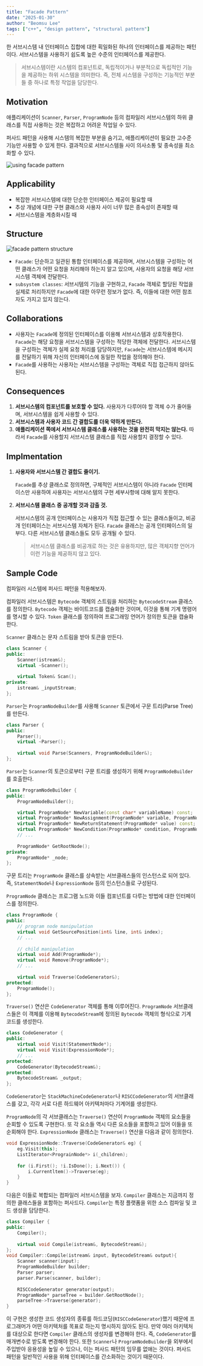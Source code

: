 ```yaml
---
title: "Facade Pattern"
date: "2025-01-30"
author: "Beomsu Lee"
tags: ["c++", "design pattern", "structural pattern"]
---
```


한 서브시스템 내 인터페이스 집합에 대한 획일화된 하나의 인터페이스를 제공하는 패턴이다. 서브시스템을 사용하기 쉽도록 높은 수준의 인터페이스를 제공한다.

> 서브시스템이란 시스템의 컴포넌트로, 독립적이거나 부분적으로 독립적인 기능을 제공하는 하위 시스템을 의미한다. 즉, 전체 시스템을 구성하는 기능적인 부분들 중 하나로 특정 작업을 담당한다.

## Motivation

애플리케이션이 `Scanner`, `Parser`, `ProgramNode` 등의 컴파일러 서브시스템의 하위 클래스를 직접 사용하는 것은 복잡하고 어려운 작업일 수 있다.

퍼사드 패턴을 사용해 시스템의 복잡한 부분을 숨기고, 애플리케이션이 필요한 고수준 기능만 사용할 수 있게 한다. 결과적으로 서브시스템들 사이 의사소통 및 종속성을 최소화할 수 있다.

![using facade pattern](images/using_facade_pattern.png)

## Applicability

- 복잡한 서브시스템에 대한 단순한 인터페이스 제공이 필요할 때
- 추상 개념에 대한 구현 클래스와 사용자 사이 너무 많은 종속성이 존재할 때
- 서브시스템을 계층화시킬 때

## Structure

![facade pattern structure](images/facade_pattern_structure.png)

- `Facade`: 단순하고 일관된 통합 인터페이스를 제공하며, 서브시스템을 구성하는 어떤 클래스가 어떤 요청을 처리해야 하는지 알고 있으며, 사용자의 요청을 해당 서브시스템 객체에 전달한다.
- `subsystem classes`: 서브시템의 기능을 구현하고, `Facade` 객체로 할당된 작업을 실제로 처리하지만 `Facade`에 대한 아무런 정보가 없다. 즉, 이들에 대한 어떤 참조자도 가지고 있지 않는다.

## Collaborations

- 사용자는 `Facade`에 정의된 인터페이스를 이용해 서브시스템과 상호작용한다. `Facade`는 해당 요청을 서브시스템을 구성하는 적당한 객체에 전달한다. 서브시스템을 구성하는 객체가 실제 요청 처리를 담당하지만, `Facade`는 서브시스템에 메시지를 전달하기 위해 자신의 인터페이스에 동일한 작업을 정의해야 한다.
- `Facade`를 사용하는 사용자는 서브시스템을 구성하는 객체로 직접 접근하지 않아도 된다.

## Consequences

1. **서브시스템의 컴포넌트를 보호할 수 있다.** 사용자가 다루어야 할 객체 수가 줄어들며, 서브시스템을 쉽게 사용할 수 있다.
2. **서브시스템과 사용자 코드 간 결합도를 더욱 약하게 만든다.**
3. **애플리케이션 쪽에서 서브시스템 클래스를 사용하는 것을 완전히 막지는 않는다.** 따라서 `Facade`를 사용할지 서브시스템 클래스를 직접 사용할지 결정할 수 있다.

## Implmentation

1. **사용자와 서브시스템 간 결합도 줄이기.**

    `Facade`를 추상 클래스로 정의하면, 구체적인 서브시스템이 아니라 `Facade` 인터페이스만 사용하여 사용자는 서브시스템의 구현 세부사항에 대해 알지 못한다.
2. **서브시스템 클래스 중 공개할 것과 감출 것.**

    서브시스템의 공개 인터페이스는 사용자가 직접 접근할 수 있는 클래스들이고, 비공개 인터페이스는 서브시스템 자체가 된다. `Facade` 클래스는 공개 인터페이스의 일부다. 다른 서브시스템 클래스들도 모두 공개될 수 있다.

    > 서브시스템 클래스를 비공개로 하는 것은 유용하지만, 많은 객체지향 언어가 이런 기능을 제공하지 않고 있다.

## Sample Code

컴파일러 시스템에 퍼사드 패턴을 적용해보자.

컴파일러 서브시스템은 `Bytecode` 객체의 스트림을 처리하는 `BytecodeStream` 클래스를 정의한다. `Bytecode` 객체는 바이트코드를 캡슐화한 것이며, 이것을 통해 기계 명령어를 명시할 수 있다. `Token` 클래스를 정의하여 프로그래밍 언어가 정의한 토큰을 캡슐화한다.

`Scanner` 클래스는 문자 스트림을 받아 토큰을 만든다.

```cpp
class Scanner {
public:
    Scanner(istream&);
    virtual ~Scanner();
    
    virtual Token& Scan();
private:
    istream& _inputStream;
};
```

`Parser`는 `ProgramNodeBuilder`를 사용해 `Scanner` 토큰에서 구문 트리(Parse Tree)를 만든다. 

```cpp
class Parser {
public:
    Parser();
    virtual ~Parser();
    
    virtual void Parse(Scanners, ProgramNodeBuilder&);
};
```

`Parser`는 `Scanner`의 토큰으로부터 구문 트리를 생성하기 위해 `ProgramNodeBuilder`를 호출한다.

```cpp
class ProgramNodeBuilder {
public:
    ProgramNodeBuilder();

    virtual ProgramNode* NewVariable(const char* variableName) const;
    virtual ProgramNode* NewAssignment(ProgramNode* variable, ProgramNode* expression) const;
    virtual ProgramNode* NewReturnStatement(ProgramNode* value) const;
    virtual ProgramNode* NewCondition(ProgramNode* condition, ProgramNode* truePart, ProgramNode* falsePart) const;
    // ...
    
    ProgramNode* GetRootNode();
private:
    ProgramNode* _node;
};
```

구문 트리는 `ProgramNode` 클래스를 상속받는 서브클래스들의 인스턴스로 되어 있다. 즉, `StatementNode`나 `ExpressionNode` 등의 인스턴스들로 구성된다.

`ProgramNode` 클래스는 프로그램 노드와 이들 컴포넌트를 다루는 방법에 대한 인터페이스를 정의한다.

```cpp
class ProgramNode {
public:
    // program node manipulation
    virtual void GetSourcePosition(int& line, int& index);
    // ...
    
    // child manipulation
    virtual void Add(ProgramNode*);
    virtual void Remove(ProgramNode*);
    // ...
    
    virtual void Traverse(CodeGenerator&);
protected:
    ProgramNode();
};
```

`Traverse()` 연산은 `CodeGenerator` 객체를 통해 이루어진다. `ProgramNode` 서브클래스들은 이 객체를 이용해 `BytecodeStream`에 정의된 `Bytecode` 객체의 형식으로 기계 코드를 생성한다.

```cpp
class CodeGenerator {
public:
    virtual void Visit(StatementNode*);
    virtual void Visit(ExpressionNode*);
    // ...
protected:
    CodeGenerator(BytecodeStream&);
protected:
    BytecodeStream& _output;
};
```

`CodeGenerator`는 `StackMachineCodeGenerator`나 `RISCCodeGenerator`의 서브클래스를 갖고, 각각 서로 다른 하드웨어 아키텍처마다 기계어를 생성한다.

`ProgramNode`의 각 서브클래스는 `Traverse()` 연산이 `ProgramNode` 객체의 요소들을 순회할 수 있도록 구현한다. 또 각 요소들 역시 다른 요소들을 포함하고 있어 이들을 또 순회해야 한다. `ExpressionNode` 클래스는 `Traverse()` 연산을 다음과 같이 정의한다.

```cpp
void ExpressionNode::Traverse(CodeGenerator& eg) {
    eg.Visit(this);
    ListIterator<PrograinNode*> i(_children);
    
    for (i.First(); !i.IsDone(); i.Next()) {
        i.Currentltem()->Traverse(eg);
    }
}
```

다음은 이들로 복합되는 컴파일러 서브시스템을 보자. `Compiler` 클래스는 지금까지 정의한 클래스들을 포함하는 퍼사드다. `Compiler`는 특정 플랫폼을 위한 소스 컴파일 및 코드 생성을 담당한다.

```cpp
class Compiler {
public:
    Compiler();
    
    virtual void Compile(istream&, BytecodeStream&);
};
void Compiler::Compile(istream& input, BytecodeStream& output){
    Scanner scanner(input);
    ProgramNodeBuilder builder;
    Parser parser;
    parser.Parse(scanner, builder);
    
    RISCCodeGenerator generator(output);
    ProgramNode* parseTree = builder.GetRootNode();
    parseTree->Traverse(generator);
}
```

이 구현은 생성한 코드 생성자의 종류를 하드코딩(`RISCCodeGenerator`)했기 때문에 프로그래머가 어떤 아키텍처를 목표로 하는지 명시하지 않아도 된다. 만약 여러 아키텍처를 대상으로 한다면 `Compiler` 클래스의 생성자를 변경해야 한다. 즉, `CodeGenerator`를 매개변수로 받도록 변경해야 한다. 또한 `Scanner`나 `ProgramNodeBuilder`을 외부에서 주입받아 응용성을 높일 수 있으나, 이는 퍼사드 패턴의 임무를 없애는 것이다. 퍼사드 패턴을 일반적인 사용을 위해 인터페이스를 간소화하는 것이기 때문이다.